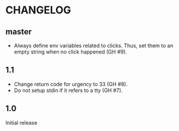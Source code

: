 # CHANGELOG

## master

  * Always define env variables related to clicks. Thus, set them to an empty 
  string when no click happened (GH #9).

## 1.1

  * Change return code for urgency to 33 (GH #8).
  * Do not setup stdin if it refers to a tty (GH #7).

## 1.0

Initial release
